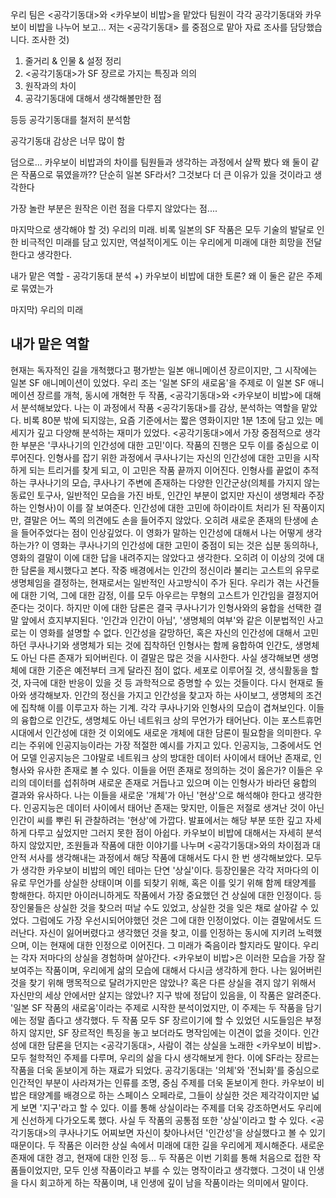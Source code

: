 
우리 팀은 <공각기동대>와 <카우보이 비밥>을 맡았다
팀원이 각각 공각기동대와 카우보이 비밥을 나누어 보고... 
저는 <공각기동대> 를 중점으로 맡아 자료 조사를 담당했습니다. 조사한 것)
1. 줄거리 & 인물 & 설정 정리
2. <공각기동대>가 SF 장르로 가지는 특징과 의의
3. 원작과의 차이
4. 공각기동대에 대해서 생각해볼만한 점

등등 공각기동대를 철저히 분석함

공각기동대 감상은 너무 많이 함

덤으로... 카우보이 비밥과의 차이를 팀원들과 생각하는 과정에서 살짝 봤다
왜 둘이 같은 작품으로 묶였을까??
단순히 일본 SF라서? 그것보다 더 큰 이유가 있을 것이라고 생각한다

가장 놀란 부분은 원작은 이런 점을 다루지 않았다는 점....

마지막으로 생각해야 할 것) 우리의 미래.
비록 일본의 SF 작품은 모두 기술의 발달로 인한 비극적인 미래를 담고 있지만, 역설적이게도 이는 우리에게 미래에 대한 희망을 전달한다고 생각한다.

내가 맡은 역할 - 공각기동대 분석
+) 카우보이 비밥에 대한 토론?
왜 이 둘은 같은 주제로 묶였는가

마지막) 우리의 미래

## 내가 맡은 역할 

현재는 독자적인 길을 개척했다고 평가받는 일본 애니메이션 장르이지만, 그 시작에는 일본 SF 애니메이션이 있었다. 우리 조는 '일본 SF의 새로움'을 주제로 이 일본 SF 애니메이션 장르를 개척, 동시에 개혁한 두 작품, <공각기동대>와 <카우보이 비밥>에 대해서 분석해보았다.
나는 이 과정에서 작품 <공각기동대>를 감상, 분석하는 역할을 맡았다. 비록 80분 밖에 되지않는, 요즘 기준에서는 짧은 영화이지만 1분 1초에 담고 있는 메세지가 깊고 다양해 분석하는 재미가 있었다.
<공각기동대>에서 가장 중점적으로 생각한 부분은 '쿠사나기의 인간성에 대한 고민'이다. 작품의 진행은 모두 이를 중심으로 이루어진다. 인형사를 잡기 위한 과정에서 쿠사나기는 자신의 인간성에 대한 고민을 시작하게 되는 트리거를 찾게 되고, 이 고민은 작품 끝까지 이어진다. 인형사를 끝없이 추적하는 쿠사나기의 모습, 쿠사나기 주변에 존재하는 다양한 인간군상(의체를 가지지 않는 동료인 토구사, 일반적인 모습을 가진 바토, 인간인 부분이 없지만 자신이 생명체라 주장하는 인형사)이 이를 잘 보여준다. 인간성에 대한 고민에 하이라이트 처리가 된 작품이지만, 결말은 어느 쪽의 의견에도 손을 들어주지 않았다. 오히려 새로운 존재의 탄생에 손을 들어주었다는 점이 인상깊었다.
이 영화가 말하는 인간성에 대해서 나는 어떻게 생각하는가? 이 영화는 쿠사나기의 인간성에 대한 고민이 중점이 되는 것은 십분 동의하나, 영화의 결말이 이에 대한 답을 내려주지는 않았다고 생각한다. 오히려 이 이상의 것에 대한 담론을 제시했다고 본다. 작중 배경에서는 인간의 정신이라 불리는 고스트의 유무로 생명체임을 결정하는, 현재로서는 일반적인 사고방식이 주가 된다. 우리가 겪는 사건들에 대한 기억, 그에 대한 감정, 이를 모두 아우르는 무형의 고스트가 인간임을 결정지어 준다는 것이다. 하지만 이에 대한 담론은 결국 쿠사나기가 인형사와의 융합을 선택한 결말 앞에서 흐지부지된다. 
'인간과 인간이 아님', '생명체의 여부'와 같은 이분법적인 사고로는 이 영화를 설명할 수 없다. 인간성을 갈망하던, 혹은 자신의 인간성에 대해서 고민하던 쿠사나기와 생명체가 되는 것에 집착하던 인형사는 함께 융합하여 인간도, 생명체도 아닌 다른 존재가 되어버린다. 이 결말은 많은 것을 시사한다. 사실 생각해보면 생명체에 대한 기준은 예전부터 크게 달라진 점이 없다. 세포로 이루어질 것, 생식활동을 할 것, 자극에 대한 반응이 있을 것 등 과학적으로 증명할 수 있는 것들이다. 
다시 현재로 돌아와 생각해보자. 인간의 정신을 가지고 인간성을 찾고자 하는 사이보그, 생명체의 조건에 집착해 이를 이루고자 하는 기계. 각각 쿠사나기와 인형사의 모습이 겹쳐보인다. 이들의 융합으로 인간도, 생명체도 아닌 네트워크 상의 무언가가 태어난다. 이는 포스트휴먼 시대에서 인간성에 대한 것 이외에도 새로운 개체에 대한 담론이 필요함을 의미한다. 우리는 주위에 인공지능이라는 가장 적절한 예시를 가지고 있다. 인공지능, 그중에서도 언어 모델 인공지능은 그야말로 네트워크 상의 방대한 데이터 사이에서 태어난 존재로, 인형사와 유사한 존재로 볼 수 있다. 이들을 어떤 존재로 정의하는 것이 옳은가? 이들은 우리의 데이터를 섭취하며 새로운 존재로 거듭나고 있으며 이는 인형사가 바라던 융합의 결과와 유사하다. 나는 이들을 새로운 '개체'가 아닌 '현상'으로 해석해야 한다고 생각한다. 인공지능은 데이터 사이에서 태어난 존재는 맞지만, 이들은 저절로 생겨난 것이 아닌 인간이 씨를 뿌린 뒤 관찰하려는 '현상'에 가깝다. 발표에서는 해당 부분 또한 깊고 자세하게 다루고 싶었지만 그러지 못한 점이 아쉽다.
카우보이 비밥에 대해서는 자세히 분석하지 않았지만, 조원들과 작품에 대한 이야기를 나누며 <공각기동대>와의 차이점과 대안적 서사를 생각해내는 과정에서 해당 작품에 대해서도 다시 한 번 생각해보았다. 모두가 생각한 카우보이 비밥의 메인 테마는 단연 '상실'이다. 등장인물은 각각 저마다의 이유로 무언가를 상실한 상태이며 이를 되찾기 위해, 혹은 이를 잊기 위해 함께 태양계를 항해한다. 하지만 아이러니하게도 작품에서 가장 중요했던 건 상실에 대한 인정이다. 등장인물들은 상실한 것을 찾으러 떠날 수도 있었고, 상실한 것을 잊은 채로 살아갈 수 있었다. 그럼에도 가장 우선시되어야했던 것은 그에 대한 인정이었다. 이는 결말에서도 드러난다. 자신이 잃어버렸다고 생각했던 것을 찾고, 이를 인정하는 동시에 지키려 노력했으며, 이는 현재에 대한 인정으로 이어진다. 그 미래가 죽음이라 할지라도 말이다.
우리는 각자 저마다의 상실을 경험하며 살아간다. <카우보이 비밥>은 이러한 모습을 가장 잘 보여주는 작품이며, 우리에게 삶의 모습에 대해서 다시금 생각하게 한다. 나는 잃어버린 것을 찾기 위해 맹목적으로 달려가지만은 않았나? 혹은 다른 상실을 겪지 않기 위해서 자신만의 세상 안에서만 살지는 않았나? 지구 밖에 정답이 있음을, 이 작품은 알려준다. 
'일본 SF 작품의 새로움'이라는 주제로 시작한 분석이었지만, 이 주제는 두 작품을 담기에는 정말 좁다고 생각했다. 두 작품 모두 SF 장르이기에 할 수 있었던 시도들임은 부정하지 않지만, SF 장르적인 특징을 놓고 보더라도 명작임에는 이견이 없을 것이다. 인간성에 대한 담론을 던지는 <공각기동대>, 사람이 겪는 상실을 노래한 <카우보이 비밥>. 모두 철학적인 주제를 다루며, 우리의 삶을 다시 생각해보게 한다. 이에 SF라는 장르는 작품을 더욱 돋보이게 하는 재료가 되었다. 공각기동대는 '의체'와 '전뇌화'를 중심으로 인간적인 부분이 사라져가는 인류를 조명, 중심 주제를 더욱 돋보이게 한다. 카우보이 비밥은 태양계를 배경으로 하는 스페이스 오페라로, 그들이 상실한 것은 제각각이지만 넓게 보면 '지구'라고 할 수 있다. 이를 통해 상실이라는 주제를 더욱 강조하면서도 우리에게 신선하게 다가오도록 했다. 
사실 두 작품의 공통점 또한 '상실'이라고 할 수 있다. <공각기동대>의 쿠사나기도 어찌보면 자신이 찾아나서던 '인간성'을 상실했다고 볼 수 있기 때문이다. 두 작품은 이러한 상실 속에서 미래에 대한 길을 우리에게 제시해준다. 새로운 존재에 대한 경고, 현재에 대한 인정 등... 두 작품은 이번 기회를 통해 처음으로 접한 작품들이었지만, 모두 인생 작품이라고 부를 수 있는 명작이라고 생각했다. 그것이 내 인생을 다시 회고하게 하는 작품이며, 내 인생에 깊이 남을 작품이라는 의미에서 말이다.